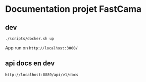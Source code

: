 # Documentation projet FastCama

## dev

<!-- ```
docker-compose up
``` -->

```
./scripts/docker.sh up
```

App run on  `http://localhost:3000/`
<!-- ## Generate client frontend
```
docker-compose exec frontend npm run generate
```
and indicate `BASE: 'http://localhost:3654'` in the OpenApi.ts file -->


## api docs en dev

```
http://localhost:8889/api/v1/docs

```